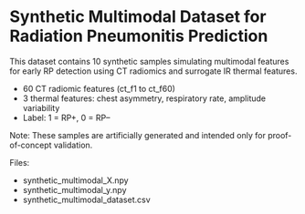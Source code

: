 # Synthetic Multimodal Dataset for Radiation Pneumonitis Prediction

This dataset contains 10 synthetic samples simulating multimodal features for early RP detection using CT radiomics and surrogate IR thermal features.

- 60 CT radiomic features (ct_f1 to ct_f60)
- 3 thermal features: chest asymmetry, respiratory rate, amplitude variability
- Label: 1 = RP+, 0 = RP–

Note: These samples are artificially generated and intended only for proof-of-concept validation.

Files:
- synthetic_multimodal_X.npy
- synthetic_multimodal_y.npy
- synthetic_multimodal_dataset.csv